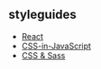 ## styleguides

  - [React](react)
  - [CSS-in-JavaScript](css-in-javascript/)
  - [CSS & Sass](https://github.com/airbnb/css)